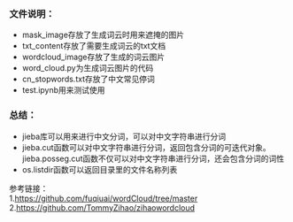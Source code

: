 ### 文件说明： ###
- mask_image存放了生成词云时用来遮掩的图片
- txt_content存放了需要生成词云的txt文档
- wordcloud_image存放了生成的词云图片
- word_cloud.py为生成词云图片的代码
- cn_stopwords.txt存放了中文常见停词
- test.ipynb用来测试使用
  
### 总结： ###
- jieba库可以用来进行中文分词，可以对中文字符串进行分词
- jieba.cut函数可以对中文字符串进行分词，返回包含分词的可迭代对象。jieba.posseg.cut函数不仅可以对中文字符串进行分词，还会包含分词的词性
- os.listdir函数可以返回目录里的文件名称列表

参考链接：  
1.https://github.com/fuqiuai/wordCloud/tree/master  
2.https://github.com/TommyZihao/zihaowordcloud  